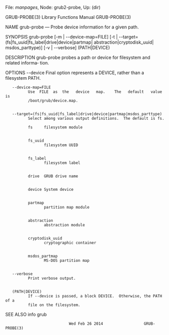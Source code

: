 File: *manpages*,  Node: grub2-probe,  Up: (dir)

GRUB-PROBE(3)              Library Functions Manual              GRUB-PROBE(3)



NAME
       grub-probe — Probe device information for a given path.


SYNOPSIS
       grub-probe  [-m | --device-map=FILE]
                   [-t | --target=(fs|fs_uuid|fs_label|drive|device|partmap|
                                   abstraction|cryptodisk_uuid|
                                   msdos_parttype)]
                   [-v | --verbose] (PATH|DEVICE)


DESCRIPTION
       grub-probe  probes a path or device for filesystem and related informa‐
       tion.


OPTIONS
       --device
              Final option represents a DEVICE, rather than a filesystem PATH.

       --device-map=FILE
              Use  FILE  as  the   device   map.    The   default   value   is
              /boot/grub/device.map.


       --target=(fs|fs_uuid|fs_label|drive|device|partmap|msdos_parttype)
              Select among various output definitions.  The default is fs.

              fs     filesystem module


              fs_uuid
                     filesystem UUID


              fs_label
                     filesystem label


              drive  GRUB drive name


              device System device


              partmap
                     partition map module


              abstraction
                     abstraction module


              cryptodisk_uuid
                     cryptographic container


              msdos_partmap
                     MS-DOS partition map


       --verbose
              Print verbose output.


       (PATH|DEVICE)
              If --device is passed, a block DEVICE.  Otherwise, the PATH of a
              file on the filesystem.


SEE ALSO
       info grub



                                Wed Feb 26 2014                  GRUB-PROBE(3)
